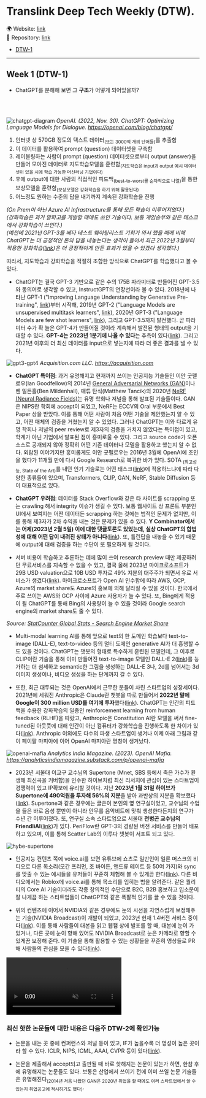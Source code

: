 # Translink Deep Tech Weekly (DTW).

🌍 Website: [link](https://cdrhim.github.io/dtw/)\
💾 Repository: [link](https://www.github.com/cdrhim/dtw/)



- [DTW-1](#week-1-dtw-1)

------------------------------------------------

## Week 1 (DTW-1)

- ChatGPT를 분해해 보면 그 **구조**가 어떻게 되어있을까?
<br>
<br>

![chatgpt-diagram](./assets/img/chatgpt_diagram.svg)
*OpenAI. (2022, Nov. 30). ChatGPT: Optimizing Language Models for Dialogue. https://openai.com/blog/chatgpt/*

1. 인터넷 상 570GB 정도의 텍스트 데이터<sub>(또는 3000억 개의 단어들)</sub>를 추출함
2. 이 데이터를 활용하여 prompt (question) 데이터셋을 구축함
3. 레이블링하는 사람이 prompt (question) 데이터셋으로부터 output (answer)을 만들어 모아진 데이터로 지도학습모델을 훈련함<sub>(지도학습은 input과 output 예시 데이터셋이 있을 시에 학습 가능한 머신러닝 기법이다)</sub>
4. 후에 output에 대한 사람의 직접적인 피드백<sub>(best-to-worst를 순차적으로 나열)</sub>을 통한 보상모델을 훈련함<sub>(보상모델은 강화학습을 하기 위해 활용된다)</sub>
5. 어느정도 원하는 수준의 답을 내기까지 계속된 강화학습을 진행

*(On Prem이 아닌 Azure AI Infrastructure를 통해 모든 학습이 이루어지었다.)* \
*(강화학습은 과거 알파고를 개발할 때에도 쓰인 기술이다. 보통 게임승부와 같은 태스크에서 강화학습이 쓰인다.)* \
*(예전에 2021년 GPT-3를 베타 테스트 웨이팅리스트 기회가 와서 했을 때에 비해 ChatGPT는 더 긍정적인 톤의 답을 내놓는다는 생각이 들어서 최근 2022년 3월부터 적용한 강화학습([link](https://arxiv.org/abs/2203.02155))은 더 긍정적이게 만든 효과가 있을 수 있겠다 생각했다.)*

따라서, 지도학습과 강화학습을 적절히 조합한 방식으로 ChatGPT를 학습했다고 볼 수 있다.

- ChatGPT는 결국 GPT-3 기반으로 같은 수의 175B 파라미터로 만들어진 GPT-3.5와 동의어로 생각할 수 있고, InstructGPT의 연장선이라 볼 수 있다. 2018년에 나타난 GPT-1 ("Improving Language Understanding by Generative Pre-training", [link](https://s3-us-west-2.amazonaws.com/openai-assets/research-covers/language-unsupervised/language_understanding_paper.pdf))부터 시작해, 2019년 GPT-2 ("Language Models are unsupervised multitask learners", [link](https://cdn.openai.com/better-language-models/language_models_are_unsupervised_multitask_learners.pdf)), 2020년 GPT-3 ("Language Models are few shot learners", [link](https://arxiv.org/pdf/2005.14165.pdf)), 그리고 GPT-3.5까지 발전했다. 곧 파라미터 수가 확 늘은 GPT-4가 만들어질 것이라 계속해서 발전된 형태의 output을 기대할 수 있다. **GPT-4는 2023년 1분기에 나올 수 있다**는 추측이 있다([link](https://the-decoder.com/gpt-4-only-launches-when-it-is-safe-and-responsible/)). 그리고 2021년 이후의 더 최신 데이터를 input으로 넣는지에 따라 더 좋은 결과를 낼 수 있다.

![gpt3-gpt4](./assets/img/gpt3-gpt4.jpg)
*Acquisition.com LLC. https://acquisition.com*

- **ChatGPT 특이점**: 과거 유명해지고 현재까지 쓰이는 인공지능 기술들인 이안 굿펠로우(Ian Goodfellow)의 2014년 [General Adversarial Networks (GAN)](https://arxiv.org/abs/1406.2661)이나 벤 밀든홀(Ben Mildenhall), 매튜 탄식(Matthew Tancik)의 2020년 [NeRF (Neural Radiance Fields)](https://arxiv.org/abs/2003.08934)는 유명 학회나 저널을 통해 발표된 기술들이다. GAN은 NIPS란 학회에 accept이 되었고, NeRF는 ECCV의 Oral 부문에서 Best Paper 상을 받았다. 이를 통해 어떤 사람이 처음 어떤 기술을 제안했는지 알 수 있고, 어떤 매체의 검증을 거쳤는지 알 수 있었다. 그러나 ChatGPT는 이와 다르게 유명 학회나 저널의 peer review로 제3자의 검증을 거치지 않았다는 특이점이 있고, 학계가 아닌 기업에서 발표된 점이 흥미로울 수 있다. 그리고 source code가 오픈소스로 공개되지 않아 정확히 어떤 기존 데이터나 모델을 활용하고 했는지 알 수 없다. 외람된 이야기지만 흥미롭게도 이안 굿펠로우는 2016년 3월에 OpenAI에 조인을 했다가 11개월 만에 다시 Google Research로 복귀한 바가 있다. SOTA <sub>(최고성능, State of the Art)</sub>를 내던 인기 기술로는 어떤 태스크([link](https://paperswithcode.com/sota))에 적용하느냐에 따라 다양한 종류들이 있으며, Transformers, CLIP, GAN, NeRF, Stable Diffusion 등이 대표적으로 있다.

- **ChatGPT 우려점**: 데이터를 Stack Overflow와 같은 타 사이트를 scrapping 또는 crawling 해서 integrity 이슈가 생길 수 있다. 보통 웹사이트 상 프론트 부분인 UI에서 보여지는 어떤 데이터든 scrapping 하는 것에는 법적인 문제가 없지만, 이를 통해 제3자가 2차 수익을 내는 것은 문제가 있을 수 있다. **Y Combinator에서는 어제(2023년 2월 5일) 이에 대한 댓글토론도 있었는데, 실상 ChatGPT의 합법성에 대해 어떤 답이 내려진 상태가 아니다**([link](https://news.ycombinator.com/item?id=34664998&ref=upstract.com)). 또, 틀린답을 내놓을 수 있기 때문에 output에 대해 검증을 하는 수단이 또 필요하게 될 것이다.

- 서버 비용이 학습하고 추론하는 데에 많이 쓰여 research preview 때만 제공하려던 무료서비스를 지속할 수 없을 수 있고, 결국 올해 2023년 마이크로소프트가 29B USD valuation으로 10B USD 투자로 49% 지분의 대주주가 되면서 유료 서비스가 생겼다([link](https://www.forbes.com/sites/dereksaul/2023/01/10/microsoft-reportedly-closing-in-on-10-billion-investment-into-chatgpt-creator-openai/?sh=5bb729fa3204)). 마이크로소프트가 Open AI 인수함에 따라 AWS, GCP, Azure의 market share도 Azure의 홍보에 의해 달라질 수 있을 것이다. 한국에서 주로 쓰이는 AWS와 GCP 사이에 Azure 사용자가 늘 수 있다. 또, Bing에게 적용이 될 ChatGPT를 통해 Bing의 사용량이 늘 수 있을 것이라 Google search engine의 market share도 줄 수 있다. 
<div id="all-search_engine-ww-monthly-202201-202301"></div><!-- You may change the values of width and height above to resize the chart  width="600" height="400" style="width:600px; height: 400px;"--><p><i>Source: <a href="https://gs.statcounter.com/search-engine-market-share">StatCounter Global Stats - Search Engine Market Share</a></i></p><script type="text/javascript" src="https://www.statcounter.com/js/fusioncharts.js"></script><script type="text/javascript" src="https://gs.statcounter.com/chart.php?all-search_engine-ww-monthly-202201-202301&chartWidth=600"></script>

- Multi-modal learning AI를 통해 앞으로 text의 한 도메인 학습보다 text-to-image (DALL-E), text-to-video 등의 멀티 도메인 generative AI가 더 흥행할 수도 있을 것이다. ChatGPT는 챗봇의 형태로 특수하게 훈련된 모델인데, 그 이후로 CLIP이란 기술을 통해 이미 만들어진 text-to-image 모델인 DALL-E 2([link](https://openai.com/dall-e-2/))를 능가하는 더 섬세하고 semantic한 그림을 생성하는 DALL-E 3나, 2d를 넘어서는 3d 이미지 생성이나, 비디오 생성을 하는 단계까지 갈 수 있다.

- 또한, 최근 대두되는 것은 OpenAI에서 근무한 분들이 차린 스타트업의 성장세이다. 2021년에 세워진 Anthropic은 Claude란 챗봇을 따로 만들어서 **2022년 말에 Google이 300 million USD를 여기에 투자**했다([link](https://www.theverge.com/2023/2/3/23584540/google-anthropic-investment-300-million-openai-chatgpt-rival-claude)). ChatGPT는 인간의 피드백을 수용한 강화학습의 일종인 reinforcement learning from human feedback (RLHF)을 따랐고, Anthropic은 Constitution AI란 모델을 써서 fine-tuned된 아웃풋에 대해 인간이 아닌 컴퓨터가 강화학습을 진행하도록 한 차이가 있다([link](https://scale.com/blog/chatgpt-vs-claude)). Anthropic 이외에도 다수의 파생 스타트업이 생겨나 이제 아래 그림과 같이 페이팔 마피아에 이어 OpenAI 마피아란 명칭이 생겨났다.

![openai-mafia](./assets/img/openai-mafia.jpg)
*Analytics India Magazine. (2023). OpenAI Mafia. https://analyticsindiamagazine.substack.com/p/openai-mafia*

- 2023년 서울대 이교구 교수님의 Supertone (Mnet, SBS 등에서 죽은 가수가 환생해 최신곡을 커버함)을 인수한 하이브처럼 최신 리서치에 관심이 있는 스타트업이 경쟁력이 있고 IP확보에 유리할 것이다. 지난 **2023년 1월 31일 하이브가 Supertone에 490억원을 투자해 56%의 지분**을 받아 과반상의 지분을 확보했다([link](https://www.sbiz.news/news/articleView.html?idxno=22377)). Supertone과 같은 경우에는 글쓴이 본인의 옆 연구실이었고, 교수님의 수업을 들은 바로 음성 뿐만이 아니라 안무를 음악비트에 맞춰 생성한다든지의 연구가 수년 간 이루어졌다. 또, 연구실 소속 스타트업으로 서울대 **전병곤 교수님의 FriendliAI**([link](https://friendli.ai/))가 있다. PeriFlow란 GPT-3의 경량된 버전 서비스를 만들어 배포하고 있으며, 이를 통해 Scatter Lab의 이루다 챗봇이 서포트 되고 있다.

![hybe-supertone](./assets/img/hybe-supertone.jpg)

- 인공지능 컨텐츠 쪽에 voice.ai를 보면 유튜브에 쇼츠로 일반인이 일론 머스크의 비디오로 다른 목소리(모간 프리먼, 조 바이든, 앤드류 테이트 등 50여 가지)와 sync를 맞출 수 있는 예시들을 유저들이 꾸준히 체험해 볼 수 있게끔 한다([link](https://youtube.com/shorts/S84CgeVCNO8?feature=share)). 다른 비디오에서는 Roblox에 voice.ai를 통해 목소리를 입히는 법을 알려준다. 같은 퀄리티의 Core AI 기술이더라도 각종 창의적인 수단으로 B2C, B2B 홍보하고 입소문이 잘 나게끔 하는 스타트업들이 ChatGPT와 같은 폭팔적 인기를 끌 수 있을 것이다.

- 위의 컨텐츠에 이어서 NVIDIA와 같은 경우에도 눈의 시선을 자연스럽게 보정해주는 기술(NVIDIA Broadcast)이 개발이 되었고, 2023년 현재 1.4버전 서비스 중이다([link](https://www.nvidia.com/en-us/geforce/news/jan-2023-nvidia-broadcast-update/)). 이를 통해 사람들이 대본을 읽고 웹캠 상에 발표를 할 때, 대본에 눈이 가 있거나, 다른 곳에 눈이 향해 있어도 NVIDIA Broadcast로 눈은 카메라로 향할 수 있게끔 보정해 준다. 이 기술을 통해 활용할 수 있는 상황들을 꾸준히 영상들로 PR해 사람들의 관심을 모을 수 있다([link](https://www.youtube.com/watch?v=O50BkP16eZo)).

<video controls muted autoplay loop>
  <source src="./assets/img/nvidia-broadcast.mp4" type="video/mp4">
</video>

### 최신 핫한 논문들에 대한 내용은 다음주 DTW-2에 확인가능

- 논문을 내는 곳 중에 컨퍼런스와 저널 등이 있고, IF가 높을수록 더 명성이 높은 곳이라 할 수 있다. ICLR, NIPS, ICML, AAAI, CVPR 등이 있다([link](https://scholar.google.es/citations?view_op=top_venues&hl=en&vq=eng_artificialintelligence)).

- 논문을 제출해서 accept되고 출판될 때 바로 핫해지는 논문이 있는가 하면, 한참 후에 유명해지는 논문들도 있다. 보통은 산업에서 쓰이기 전에 이미 쓰일 논문 기술들은 유명해진다<sub>(2014년 처음 나왔던 GAN은 2020년 취업을 할 때에도 여러 스타트업에서 쓸 수 있는지 취업공고에 적시하기도 했다)</sub>.

<!---
Week 2
- About all the licenses that could be included in open source software (Apache 2.0, etc.).
- 테크 기업들에 대한 미국의 최신 valuation 방법들
- Midjourney
- Microsoft Teams가 Notion보다 인기가 많아진 이유는 이미 선점하고 있던 Windows의 distribution 때문.
- 구글이 바드를 출시
- 바드의 실수
- OpenAI's business structure (not feature, not product)
- 메타버스에서 손을 뗀 MS
- Google의 AI Test Kitchen을 통해서 waitlist에 등록한 다음 LaMDA 실험해 볼 수 있음.
- 인수된 AI 스타트업에 대한 조사 - Bedrock Data acquired by Formstack, AuthAir acquired by LogMeIn, Carbon Black acquired by VMWare, Connotate acquired by import.io, edgewise networks acquired by zscaler
- 인수를 잘하는 외국기업 및 한국기업
- 본디는 파리 스타트업 BeReal과 비슷하다 https://www.linkedin.com/posts/amyrlewin_socialmedia-frenchtech-genz-activity-7029033711861944320-0M9g?utm_source=share&utm_medium=member_android
-->
